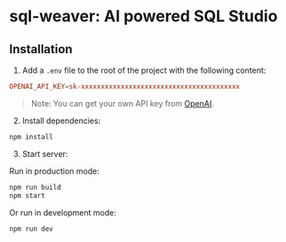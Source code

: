 # sql-weaver: AI powered SQL Studio

## Installation

1. Add a `.env` file to the root of the project with the following content:

```conf
OPENAI_API_KEY=sk-xxxxxxxxxxxxxxxxxxxxxxxxxxxxxxxxxxxxxxxx
```

> Note: You can get your own API key from [OpenAI](https://platform.openai.com/account/api-keys/).

2. Install dependencies:

```bash
npm install
```

3. Start server:

Run in production mode:

```bash
npm run build
npm start
```

Or run in development mode:

```bash
npm run dev
```
